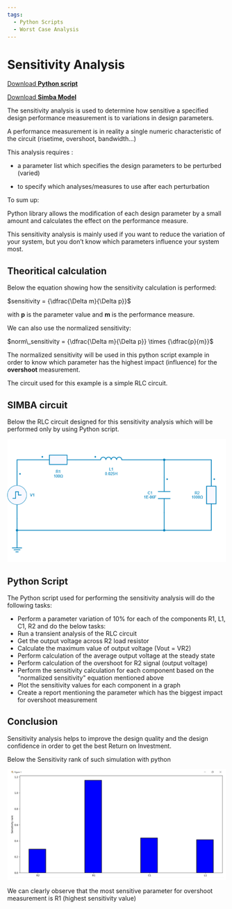 ```yaml
---
tags:
  - Python Scripts
  - Worst Case Analysis
---
```


# Sensitivity Analysis

[Download **Python script**](sensitivity_analysis.py)

[Download **Simba Model**](sensitivity_analysis.jsimba)

The sensitivity analysis is used to determine how sensitive a specified design performance measurement is to variations in design parameters.

A performance measurement is in reality a single numeric characteristic of the circuit (risetime, overshoot, bandwidth...)

This analysis requires :
* a parameter list which specifies the design parameters to be perturbed (varied)

* to specify which analyses/measures to use after each perturbation

To sum up:

Python library allows the modification of each design parameter by a small amount and calculates the effect on the performance measure.

This sensitivity analysis is mainly used if you want to reduce the variation of your system, but you don’t know which parameters influence your system most.

## Theoritical calculation

Below the equation showing how the sensitivity calculation is performed:

$sensitivity = {\dfrac{\Delta m}{\Delta p}}$

with **p** is the parameter value and **m** is the performance measure.

We can also use the normalized sensitivity:

$norm\_sensitivity = {\dfrac{\Delta m}{\Delta p}} \times {\dfrac{p}{m}}$

The normalized sensitivity will be used in this python script example in order to know which parameter has the highest impact (influence) for the **overshoot** measurement.

The circuit used for this example is a simple RLC circuit.



## SIMBA circuit

Below the RLC circuit designed for this sensitivity analysis which will be performed only by using Python script.

![RLC](fig/RLC.png)


## Python Script

The Python script used for performing the sensitivity analysis will do the following tasks:

* Perform a parameter variation of 10% for each of the components R1, L1, C1, R2 and do the below tasks:
* Run a transient analysis of the RLC circuit
* Get the output voltage across R2 load resistor
* Calculate the maximum value of output voltage (Vout = VR2)
* Perform calculation of the average output voltage at the steady state
* Perform calculation of the overshoot for R2 signal (output voltage)
* Perform the sensitivity calculation for each component based on the "normalized sensitivity" equation mentioned above
* Plot the sensitivity values for each component in a graph
* Create a report mentioning the parameter which has the biggest impact for overshoot measurement

## Conclusion

Sensitivity analysis helps to improve the design quality and the design confidence in order to get the best Return on Investment.

Below the Sensitivity rank of such simulation with python

![result](fig/result.png)

We can clearly observe that the most sensitive parameter for overshoot measurement is R1 (highest sensitivity value)
